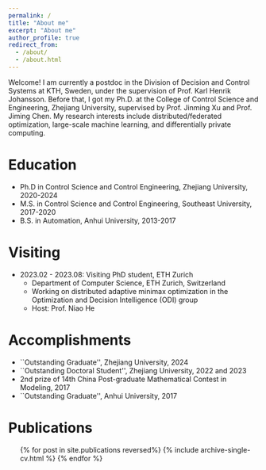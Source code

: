 ```yaml
---
permalink: /
title: "About me"
excerpt: "About me"
author_profile: true
redirect_from: 
  - /about/
  - /about.html
---
```


Welcome! I am currently a postdoc in the Division of Decision and Control Systems at KTH, Sweden, under the supervision of Prof. Karl Henrik Johansson. Before that, I got my Ph.D. at the College of Control Science and Engineering, Zhejiang University, supervised by Prof. Jinming Xu and Prof. Jiming Chen. My research interests include distributed/federated optimization, large-scale machine learning, and differentially private computing.

Education
======
* Ph.D in Control Science and Control Engineering, Zhejiang University, 2020-2024
* M.S. in Control Science and Control Engineering, Southeast University, 2017-2020
* B.S. in Automation, Anhui University, 2013-2017

Visiting
======
* 2023.02 - 2023.08:  Visiting PhD student, ETH Zurich
  * Department of Computer Science, ETH Zurich, Switzerland
  * Working on distributed adaptive minimax optimization in the Optimization and Decision Intelligence (ODI) group
  * Host: Prof. Niao He

Accomplishments
======
* ``Outstanding Graduate'', Zhejiang University, 2024
* ``Outstanding Doctoral Student'', Zhejiang University, 2022 and 2023
* 2nd prize of 14th China Post-graduate Mathematical Contest in Modeling, 2017
* ``Outstanding Graduate'', Anhui University, 2017

Publications
======
  <ul>{% for post in site.publications reversed%}
    {% include archive-single-cv.html %}
  {% endfor %}</ul>




